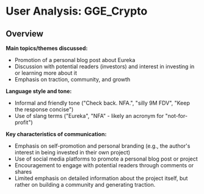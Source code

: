 # User Analysis: GGE_Crypto

## Overview

**Main topics/themes discussed:**

* Promotion of a personal blog post about Eureka
* Discussion with potential readers (investors) and interest in investing in or learning more about it
* Emphasis on traction, community, and growth

**Language style and tone:**

* Informal and friendly tone ("Check back. NFA.", "silly 9M FDV", "Keep the response concise")
* Use of slang terms ("Eureka", "NFA" - likely an acronym for "not-for-profit")

**Key characteristics of communication:**

* Emphasis on self-promotion and personal branding (e.g., the author's interest in being invested in their own project)
* Use of social media platforms to promote a personal blog post or project
* Encouragement to engage with potential readers through comments or shares
* Limited emphasis on detailed information about the project itself, but rather on building a community and generating traction.